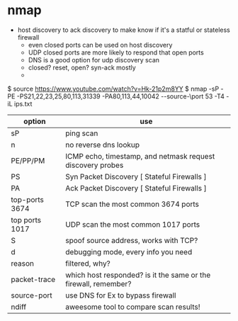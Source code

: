 
# nmap 
- host discovery
	  to ack discovery to make know if it's a statful or stateless firewall
	- even closed ports can be used on host discovery 
	- UDP closed ports are more likely to respond that open ports
	- DNS is a good option for udp discovery scan
	- closed? reset, open? syn-ack mostly 
	- 

$ source https://www.youtube.com/watch?v=Hk-21p2m8YY
$ nmap -sP -PE -PS21,22,23,25,80,113,31339 -PA80,113,44,10042 --source-\port 53 -T4 -iL ips.txt

| option         | use                                                             |
|----------------|-----------------------------------------------------------------|
| sP             | ping scan                                                       |
| n              | no reverse dns lookup                                           |
| PE/PP/PM       | ICMP echo, timestamp, and netmask request discovery probes      |
| PS             | Syn Packet Discovery  [ Stateful Firewalls ]                    |
| PA             | Ack Packet Discovery   [ Stateful Firewalls ]                   |
| top-ports 3674 | TCP scan the most common 3674 ports                             |
| top ports 1017 | UDP scan the most common  1017 ports                            |
| S              | spoof source address, works with TCP?                           |
| d              | debugging mode, every info you need                             |
| reason         | filtered, why?                                                  |
| packet-trace   | which host responded? is it the same or the firewall, remember? |
| source-port    | use DNS for Ex to bypass firewall                               |
| ndiff          | aweesome tool to compare scan results!                          |






